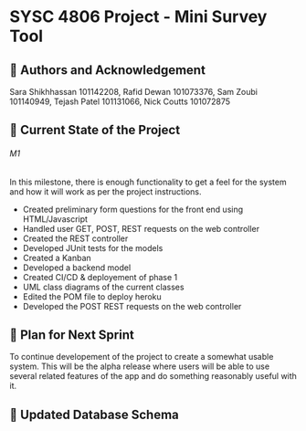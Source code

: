 # SYSC 4806 Project - Mini Survey Tool

## 👥 Authors and Acknowledgement 
Sara Shikhhassan 101142208, Rafid Dewan 101073376, Sam Zoubi 101140949, Tejash Patel 101131066, Nick Coutts 101072875

## 📄 Current State of the Project 
###### M1 
In this milestone, there is enough functionality to get a feel for the system and how it will work as per the project instructions.
- Created preliminary form questions for the front end using HTML/Javascript
- Handled user GET, POST, REST requests on the web controller
- Created the REST controller
- Developed JUnit tests for the models
- Created a Kanban
- Developed a backend model
- Created CI/CD & deployement of phase 1
- UML class diagrams of the current classes
- Edited the POM file to deploy heroku
- Developed the POST REST requests on the web controller

## 🔨 Plan for Next Sprint
To continue developement of the project to create a somewhat usable system. This will be the alpha release where users will be 
able to use several related features of the app and do something reasonably useful with it.

## 📝 Updated Database Schema

